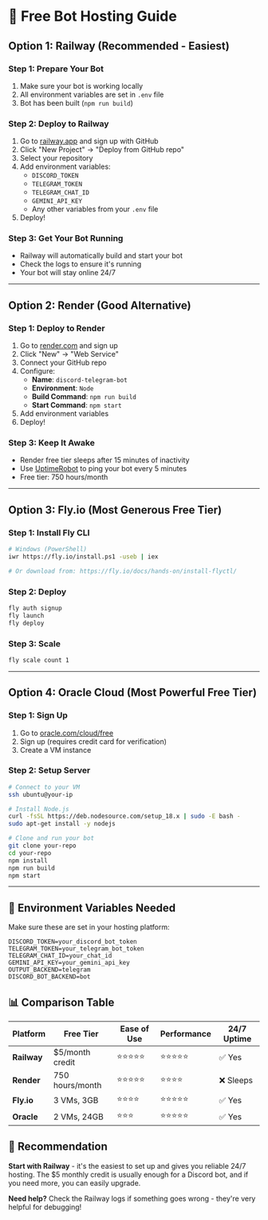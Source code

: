 # 🚀 Free Bot Hosting Guide

## Option 1: Railway (Recommended - Easiest)

### Step 1: Prepare Your Bot
1. Make sure your bot is working locally
2. All environment variables are set in `.env` file
3. Bot has been built (`npm run build`)

### Step 2: Deploy to Railway
1. Go to [railway.app](https://railway.app) and sign up with GitHub
2. Click "New Project" → "Deploy from GitHub repo"
3. Select your repository
4. Add environment variables:
   - `DISCORD_TOKEN`
   - `TELEGRAM_TOKEN` 
   - `TELEGRAM_CHAT_ID`
   - `GEMINI_API_KEY`
   - Any other variables from your `.env` file
5. Deploy!

### Step 3: Get Your Bot Running
- Railway will automatically build and start your bot
- Check the logs to ensure it's running
- Your bot will stay online 24/7

---

## Option 2: Render (Good Alternative)

### Step 1: Deploy to Render
1. Go to [render.com](https://render.com) and sign up
2. Click "New" → "Web Service"
3. Connect your GitHub repo
4. Configure:
   - **Name**: `discord-telegram-bot`
   - **Environment**: `Node`
   - **Build Command**: `npm run build`
   - **Start Command**: `npm start`
5. Add environment variables
6. Deploy!

### Step 3: Keep It Awake
- Render free tier sleeps after 15 minutes of inactivity
- Use [UptimeRobot](https://uptimerobot.com) to ping your bot every 5 minutes
- Free tier: 750 hours/month

---

## Option 3: Fly.io (Most Generous Free Tier)

### Step 1: Install Fly CLI
```bash
# Windows (PowerShell)
iwr https://fly.io/install.ps1 -useb | iex

# Or download from: https://fly.io/docs/hands-on/install-flyctl/
```

### Step 2: Deploy
```bash
fly auth signup
fly launch
fly deploy
```

### Step 3: Scale
```bash
fly scale count 1
```

---

## Option 4: Oracle Cloud (Most Powerful Free Tier)

### Step 1: Sign Up
1. Go to [oracle.com/cloud/free](https://oracle.com/cloud/free)
2. Sign up (requires credit card for verification)
3. Create a VM instance

### Step 2: Setup Server
```bash
# Connect to your VM
ssh ubuntu@your-ip

# Install Node.js
curl -fsSL https://deb.nodesource.com/setup_18.x | sudo -E bash -
sudo apt-get install -y nodejs

# Clone and run your bot
git clone your-repo
cd your-repo
npm install
npm run build
npm start
```

---

## 🔧 Environment Variables Needed

Make sure these are set in your hosting platform:

```env
DISCORD_TOKEN=your_discord_bot_token
TELEGRAM_TOKEN=your_telegram_bot_token
TELEGRAM_CHAT_ID=your_chat_id
GEMINI_API_KEY=your_gemini_api_key
OUTPUT_BACKEND=telegram
DISCORD_BOT_BACKEND=bot
```

## 📊 Comparison Table

| Platform | Free Tier | Ease of Use | Performance | 24/7 Uptime |
|----------|-----------|-------------|-------------|--------------|
| **Railway** | $5/month credit | ⭐⭐⭐⭐⭐ | ⭐⭐⭐⭐⭐ | ✅ Yes |
| **Render** | 750 hours/month | ⭐⭐⭐⭐⭐ | ⭐⭐⭐⭐ | ❌ Sleeps |
| **Fly.io** | 3 VMs, 3GB | ⭐⭐⭐⭐ | ⭐⭐⭐⭐⭐ | ✅ Yes |
| **Oracle** | 2 VMs, 24GB | ⭐⭐⭐ | ⭐⭐⭐⭐⭐ | ✅ Yes |

## 🎯 **Recommendation**

**Start with Railway** - it's the easiest to set up and gives you reliable 24/7 hosting. The $5 monthly credit is usually enough for a Discord bot, and if you need more, you can easily upgrade.

**Need help?** Check the Railway logs if something goes wrong - they're very helpful for debugging!
